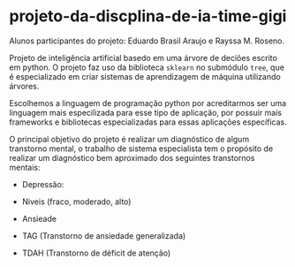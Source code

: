﻿# projeto-da-discplina-de-ia-time-gigi

Alunos participantes do projeto: Eduardo Brasil Araujo e Rayssa M. Roseno.

Projeto de inteligência artificial basedo em uma árvore de deciões escrito em python. O projeto faz uso da biblioteca `sklearn` no submódulo `tree`, que é especializado em criar sistemas de aprendizagem de máquina utilizando árvores.

Escolhemos a linguagem de programação python por acreditarmos ser uma linguagem mais especilizada para esse tipo de aplicação, por possuir mais frameworks e bibliotecas especializadas para essas aplicações específicas.

O principal objetivo do projeto é realizar um diagnóstico de algum transtorno mental, o trabalho de sistema especialista tem o propósito de realizar um diagnóstico bem aproximado dos seguintes transtornos mentais:
* Depressão:
- Niveis (fraco, moderado, alto)
* Ansieade
-  TAG (Transtorno de ansiedade generalizada)
* TDAH (Transtorno de déficit de atenção)
